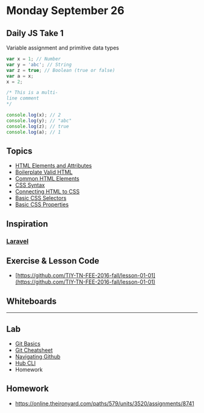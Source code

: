 # Monday September 26

## Daily JS Take 1

Variable assignment and primitive data types

```js
var x = 1; // Number
var y = 'abc'; // String
var z = true; // Boolean (true or false)
var a = x;
x = 2;

/* This is a multi-
line comment
*/

console.log(x); // 2
console.log(y); // "abc"
console.log(z); // true
console.log(a); // 1
```

## Topics

- [HTML Elements and Attributes](https://online.theironyard.com/paths/579/units/3469/lessons/13926)
- [Boilerplate Valid HTML](https://online.theironyard.com/paths/579/units/3469/lessons/13927)
- [Common HTML Elements](https://online.theironyard.com/paths/579/units/3469/lessons/13925)
- [CSS Syntax](https://online.theironyard.com/paths/579/units/3469/lessons/13938)
- [Connecting HTML to CSS](https://online.theironyard.com/paths/579/units/3469/lessons/13942)
- [Basic CSS Selectors](https://online.theironyard.com/paths/579/units/3469/lessons/13940)
- [Basic CSS Properties](https://online.theironyard.com/paths/579/units/3469/lessons/13943)

## Inspiration

### [Laravel](https://laravel.com/)

## Exercise & Lesson Code

- [https://github.com/TIY-TN-FEE-2016-fall/lesson-01-01](https://github.com/TIY-TN-FEE-2016-fall/lesson-01-01)

## Whiteboards

---

## Lab

- [Git Basics](https://online.theironyard.com/paths/579/units/3472/lessons/13928)
- [Git Cheatsheet](https://services.github.com/kit/downloads/github-git-cheat-sheet.pdf)
- [Navigating Github](https://online.theironyard.com/paths/579/units/3472/lessons/13929)
- [Hub CLI](https://online.theironyard.com/paths/579/units/3472/lessons/13930)
- Homework

## Homework

- https://online.theironyard.com/paths/579/units/3520/assignments/8741
